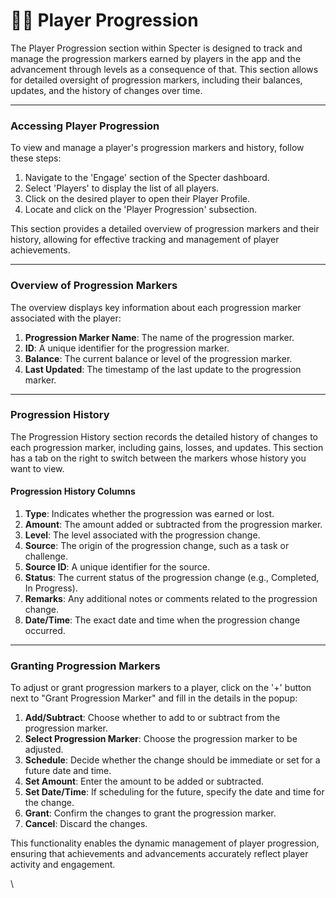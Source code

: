 # 🏃‍♂️ Player Progression

The Player Progression section within Specter is designed to track and manage the progression markers earned by players in the app and the advancement through levels as a consequence of that. This section allows for detailed oversight of progression markers, including their balances, updates, and the history of changes over time.

***

### Accessing Player Progression

To view and manage a player's progression markers and history, follow these steps:

1. Navigate to the 'Engage' section of the Specter dashboard.
2. Select 'Players' to display the list of all players.
3. Click on the desired player to open their Player Profile.
4. Locate and click on the 'Player Progression' subsection.

This section provides a detailed overview of progression markers and their history, allowing for effective tracking and management of player achievements.

***

### Overview of Progression Markers

The overview displays key information about each progression marker associated with the player:

1. **Progression Marker Name**: The name of the progression marker.
2. **ID**: A unique identifier for the progression marker.
3. **Balance**: The current balance or level of the progression marker.
4. **Last Updated**: The timestamp of the last update to the progression marker.

***

### Progression History

The Progression History section records the detailed history of changes to each progression marker, including gains, losses, and updates. This section has a tab on the right to switch between the markers whose history you want to view.

#### **Progression History Columns**

1. **Type**: Indicates whether the progression was earned or lost.
2. **Amount**: The amount added or subtracted from the progression marker.
3. **Level**: The level associated with the progression change.
4. **Source**: The origin of the progression change, such as a task or challenge.
5. **Source ID**: A unique identifier for the source.
6. **Status**: The current status of the progression change (e.g., Completed, In Progress).
7. **Remarks**: Any additional notes or comments related to the progression change.
8. **Date/Time**: The exact date and time when the progression change occurred.

***

### Granting Progression Markers

To adjust or grant progression markers to a player, click on the '+' button next to "Grant Progression Marker" and fill in the details in the popup:

1. **Add/Subtract**: Choose whether to add to or subtract from the progression marker.
2. **Select Progression Marker**: Choose the progression marker to be adjusted.
3. **Schedule**: Decide whether the change should be immediate or set for a future date and time.
4. **Set Amount**: Enter the amount to be added or subtracted.
5. **Set Date/Time**: If scheduling for the future, specify the date and time for the change.
6. **Grant**: Confirm the changes to grant the progression marker.
7. **Cancel**: Discard the changes.

This functionality enables the dynamic management of player progression, ensuring that achievements and advancements accurately reflect player activity and engagement.

\
